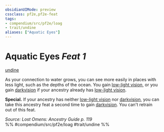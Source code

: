 ```yaml
---
obsidianUIMode: preview
cssclass: pf2e,pf2e-feat
tags:
- compendium/src/pf2e/loag
- trait/undine
aliases: ["Aquatic Eyes"]
---
```

# Aquatic Eyes  *Feat 1*  
[undine](rules/traits/undine-b2.md "Undine Ancestry & Heritage Trait")  


As your connection to water grows, you can see more easily in places with less light, such as the depths of the ocean. You gain [low-light vision](rules/abilities/low-light-vision.md), or you gain [darkvision](rules/abilities/darkvision.md) if your ancestry already has [low-light vision](rules/abilities/low-light-vision.md).

**Special.** If your ancestry has neither [low-light vision](rules/abilities/low-light-vision.md) nor [darkvision](rules/abilities/darkvision.md), you can take this ancestry feat a second time to gain [darkvision](rules/abilities/darkvision.md). You can't retrain out of this feat.

*Source: Lost Omens: Ancestry Guide p. 119*  
%% #compendium/src/pf2e/loag #trait/undine %%